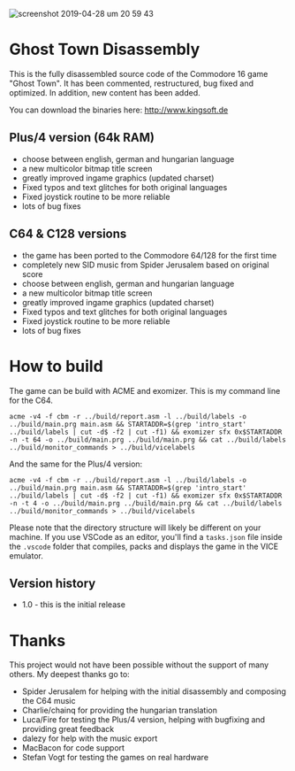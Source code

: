 ![screenshot 2019-04-28 um 20 59 43](https://user-images.githubusercontent.com/434355/56868875-925ec100-69f8-11e9-84e1-2cb37ed6f368.jpg)


# Ghost Town Disassembly

This is the fully disassembled source code of the Commodore 16 game "Ghost Town". It has been commented, restructured, bug fixed and optimized. In addition, new content has been added.


You can download the binaries here: http://www.kingsoft.de


## Plus/4 version (64k RAM)

* choose between english, german and hungarian language
* a new multicolor bitmap title screen
* greatly improved ingame graphics (updated charset)
* Fixed typos and text glitches for both original languages
* Fixed joystick routine to be more reliable
* lots of bug fixes


## C64 & C128 versions

* the game has been ported to the Commodore 64/128 for the first time
* completely new SID music from Spider Jerusalem based on original score
* choose between english, german and hungarian language
* a new multicolor bitmap title screen
* greatly improved ingame graphics (updated charset)
* Fixed typos and text glitches for both original languages
* Fixed joystick routine to be more reliable
* lots of bug fixes


# How to build

The game can be build with ACME and exomizer. This is my command line for the C64.

````
acme -v4 -f cbm -r ../build/report.asm -l ../build/labels -o ../build/main.prg main.asm && STARTADDR=$(grep 'intro_start' ../build/labels | cut -d$ -f2 | cut -f1) && exomizer sfx 0x$STARTADDR -n -t 64 -o ../build/main.prg ../build/main.prg && cat ../build/labels ../build/monitor_commands > ../build/vicelabels 
````

And the same for the Plus/4 version:

````
acme -v4 -f cbm -r ../build/report.asm -l ../build/labels -o ../build/main.prg main.asm && STARTADDR=$(grep 'intro_start' ../build/labels | cut -d$ -f2 | cut -f1) && exomizer sfx 0x$STARTADDR -n -t 4 -o ../build/main.prg ../build/main.prg && cat ../build/labels ../build/monitor_commands > ../build/vicelabels 
````

Please note that the directory structure will likely be different on your machine. If you use VSCode as an editor, you'll find a `tasks.json` file inside the `.vscode` folder that compiles, packs and displays the game in the VICE emulator.


## Version history

* 1.0 - this is the initial release


# Thanks

This project would not have been possible without the support of many others. My deepest thanks go to:

* Spider Jerusalem for helping with the initial disassembly and composing the C64 music
* Charlie/chainq for providing the hungarian translation
* Luca/Fire for testing the Plus/4 version, helping with bugfixing and providing great feedback
* dalezy for help with the music export
* MacBacon for code support
* Stefan Vogt for testing the games on real hardware
